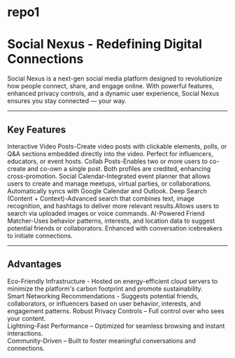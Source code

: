 # repo1
# Social Nexus - Redefining Digital Connections

Social Nexus is a next-gen social media platform designed to revolutionize how people connect, share, and engage online. With powerful features, enhanced privacy controls, and a dynamic user experience, Social Nexus ensures you stay connected — your way.  
 
---

## Key Features
Interactive Video Posts-Create video posts with clickable elements, polls, or Q&A sections embedded directly into the video. Perfect for influencers, educators, or event hosts.
Collab Posts-Enables two or more users to co-create and co-own a single post. Both profiles are credited, enhancing cross-promotion.
Social Calendar-Integrated event planner that allows users to create and manage meetups, virtual parties, or collaborations. Automatically syncs with Google Calendar and Outlook.
Deep Search (Content + Context)-Advanced search that combines text, image recognition, and hashtags to deliver more relevant results.Allows users to search via uploaded images or voice commands.
AI-Powered Friend Matcher-Uses behavior patterns, interests, and location data to suggest potential friends or collaborators. Enhanced with conversation icebreakers to initiate connections.

---
## Advantages
Eco-Friendly Infrastructure - Hosted on energy-efficient cloud servers to minimize the platform's carbon footprint and promote sustainability.  
Smart Networking Recommendations - Suggests potential friends, collaborators, or influencers based on user behavior, interests, and engagement patterns. 
Robust Privacy Controls – Full control over who sees your content.  
Lightning-Fast Performance – Optimized for seamless browsing and instant interactions.  
Community-Driven – Built to foster meaningful conversations and connections. 
